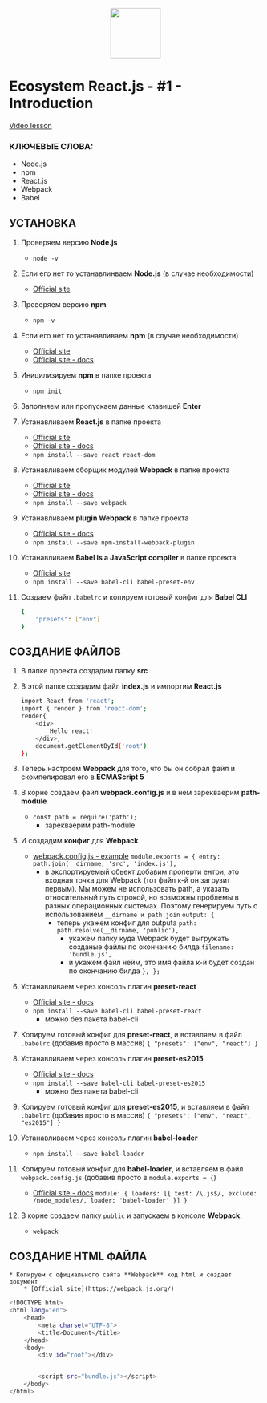 <p align="center">
<img src="https://upload.wikimedia.org/wikipedia/commons/thumb/a/a7/React-icon.svg/140px-React-icon.svg.png" alt="" height="100">
</p>

# Ecosystem React.js - #1 - Introduction
[Video lesson](https://www.youtube.com/watch?v=EYAK-ZZFWSg)

### КЛЮЧЕВЫЕ СЛОВА:
* Node.js
* npm
* React.js
* Webpack
* Babel

## УСТАНОВКА
1. Проверяем версию **Node.js**
	* `node -v`
1. Если его нет то устанавлинваем **Node.js** (в случае необходимости)
	* [Official site](https://nodejs.org/en/)
1. Проверяем версию **npm**
	* `npm -v`
1. Если его нет то устанавливаем **npm** (в случае необходимости)
	* [Official site](https://www.npmjs.com/)
	* [Official site - docs](https://docs.npmjs.com/)
1. Иницилизируем **npm** в папке проекта
	* `npm init`
1. Заполняем или пропускаем данные клавишей **Enter**

1. Устанавливаем **React.js** в папке проекта
	* [Official site](https://reactjs.org/)
	* [Official site - docs](https://reactjs.org/docs/installation.html)
	* `npm install --save react react-dom`
1. Устанавливаем сборщик модулей **Webpack** в папке проекта
	* [Official site](https://webpack.github.io/)
	* [Official site - docs](http://webpack.github.io/docs/tutorials/getting-started/)
	* `npm install --save webpack`
1. Устанавливаем **plugin Webpack** в папке проекта
	* [Official site - docs](https://webpack.js.org/plugins/npm-install-webpack-plugin/#src/components/Sidebar/Sidebar.jsx)
	* `npm install --save npm-install-webpack-plugin`
1. Устанавливаем **Babel is a JavaScript compiler** в папке проекта
	* [Official site](https://babeljs.io/)
	* `npm install --save babel-cli babel-preset-env`
1. Создаем файл `.babelrc` и копируем готовый конфиг для **Babel CLI**
	```bash
	{
		"presets": ["env"]
	}
	```


## СОЗДАНИЕ ФАЙЛОВ
1. В папке проекта создадим папку **src**

1. В этой папке создадим файл **index.js** и импортим **React.js**
	```bash
	import React from 'react';
	import { render } from 'react-dom';
	render{
		<div>
			Hello react!
		</div>,
		document.getElementById('root')
	};
	```
1. Теперь настроем **Webpack** для того, что бы он собрал файл и скомпелировал его в **ECMAScript 5**
1. В корне создаем файл **webpack.config.js** и в нем зарекваерим **path-module**
	* `const path = require('path');`
		* зарекваерим path-module

1. И создадим **конфиг** для **Webpack**
	* [webpack.config.js - example](https://gist.github.com/learncodeacademy/25092d8f1daf5e4a6fd3)
	`module.exports = {
		entry: path.join(__dirname, 'src', 'index.js'),`
		* в экспортируемый обьект добавим проперти ентри, это входная точка для Webpack (тот файл к-й он загрузит первым). Мы можем не использовать path, а указать относительный путь строкой, но возможны проблемы в разных операционных системах. Поэтому генерируем путь с использованием `__dirname и path.join`
		`output: {`
			* теперь укажем конфиг для outputa
			`path: path.resolve(__dirname, 'public'),`
				* укажем папку куда Webpack будет выгружать созданые файлы по окончанию билда
			`filename: 'bundle.js',`
				* и укажем файл нейм, это имя файла к-й будет создан по окончанию билда
		`},
	};`


1. Устанавливаем через консоль плагин **preset-react**
	* [Official site - docs](https://babeljs.io/docs/plugins/preset-react/)
	* `npm install --save babel-cli babel-preset-react`
		* можно без пакета babel-cli
1. Копируем готовый конфиг для **preset-react**, и вставляем в файл `.babelrc` (добавив просто в массив)
	`{
		"presets": ["env", "react"]
	}`
1. Устанавливаем через консоль плагин **preset-es2015**
	* [Official site - docs](https://babeljs.io/docs/plugins/preset-es2015/)
	* `npm install --save babel-cli babel-preset-es2015`
		* можно без пакета babel-cli
1. Копируем готовый конфиг для **preset-es2015**, и вставляем в файл `.babelrc` (добавив просто в массив)
	`{
		"presets": ["env", "react", "es2015"]
	}`
1. Устанавливаем через консоль плагин **babel-loader**
	* `npm install --save babel-loader`
1. Копируем готовый конфиг для **babel-loader**, и вставляем в файл `webpack.config.js` (добавив просто в `module.exports = {`)
	* [Official site - docs](https://webpack.github.io/docs/usage.html)
	`module: {
		loaders: [{
			test: /\.js$/,
			exclude: /node_modules/,
			loader: 'babel-loader'
		}]
	}`
1. В корне создаем папку `public` и запускаем в консоле **Webpack**:
	* `webpack`

## СОЗДАНИЕ HTML ФАЙЛА

	* Копируем с официального сайта **Webpack** код html и создает документ
		* [Official site](https://webpack.js.org/)
```bash
<!DOCTYPE html>
<html lang="en">
	<head>
		<meta charset="UTF-8">
		<title>Document</title>
	</head>
	<body>
		<div id="root"></div>


		<script src="bundle.js"></script>
	</body>
</html>
```